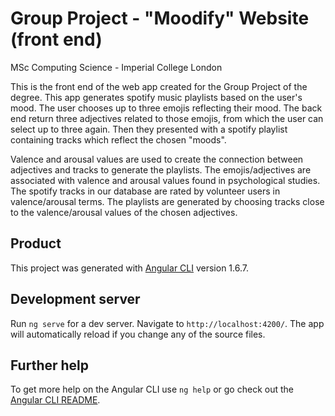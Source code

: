 # Group Project - "Moodify" Website (front end)
MSc Computing Science - Imperial College London

This is the front end of the web app created for the Group Project of the degree. 
This app generates spotify music playlists based on the user's mood. The user chooses up to three emojis reflecting their mood. The back end return three adjectives related to those emojis, from which the user can select up to three again. Then they presented with a spotify playlist containing tracks which reflect the chosen "moods".

Valence and arousal values are used to create the connection between adjectives and tracks to generate the playlists. The emojis/adjectives are associated with valence and arousal values found in psychological studies. The spotify tracks in our database are rated by volunteer users in valence/arousal terms. The playlists are generated by choosing tracks close to the valence/arousal values of the chosen adjectives. 

## Product

This project was generated with [Angular CLI](https://github.com/angular/angular-cli) version 1.6.7.

## Development server

Run `ng serve` for a dev server. Navigate to `http://localhost:4200/`. The app will automatically reload if you change any of the source files.

## Further help

To get more help on the Angular CLI use `ng help` or go check out the [Angular CLI README](https://github.com/angular/angular-cli/blob/master/README.md).
